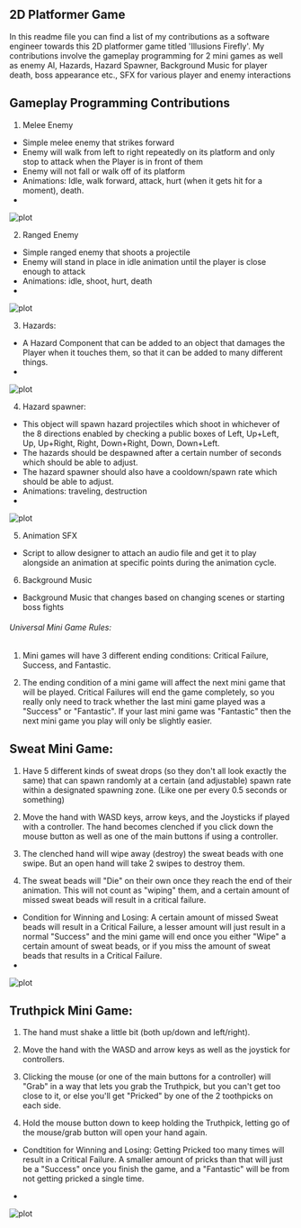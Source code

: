 ## 2D Platformer Game

In this readme file you can find a list of my contributions as a software engineer towards this 2D platformer game titled 'Illusions Firefly'. My contributions involve the gameplay programming for 2 mini games as well as enemy AI, Hazards, Hazard Spawner, Background Music for player death, boss appearance etc., SFX for various player and enemy interactions

## Gameplay Programming Contributions

1. Melee Enemy
- Simple melee enemy that strikes forward
- Enemy will walk from left to right repeatedly on its platform and only stop to attack when the Player is in front of them
- Enemy will not fall or walk off of its platform
- Animations: Idle, walk forward, attack, hurt (when it gets hit for a moment), death.
- 
![plot](./melee_enemy.gif)

2. Ranged Enemy
- Simple ranged enemy that shoots a projectile
- Enemy will stand in place in idle animation until the player is close enough to attack
- Animations: idle, shoot, hurt, death
- 
![plot](./ranged_enemy.gif)

3. Hazards:
- A Hazard Component that can be added to an object that damages the Player when it touches them, so that it can be added to many
different things.
- 
![plot](./hazards.gif)

4. Hazard spawner:
- This object will spawn hazard projectiles which shoot in whichever of the 8 directions enabled by checking a public boxes of Left, Up+Left, Up,
Up+Right, Right, Down+Right, Down, Down+Left.
 - The hazards should be despawned after a certain number of seconds which should be able to adjust.
 - The hazard spawner should also have a cooldown/spawn rate which should be able to adjust.
- Animations: traveling, destruction
- 
![plot](./hazard_spawner.gif)


5. Animation SFX
- Script to allow designer to attach an audio file and get it to play alongside an animation at specific points during the animation cycle.

6. Background Music
- Background Music that changes based on changing scenes or starting boss fights

###### Universal Mini Game Rules:

1. Mini games will have 3 different ending conditions: 
Critical Failure, Success, and Fantastic.

2. The ending condition of a mini game will affect the next mini game that will be played. Critical Failures will end the game completely, so you really only need to track whether the last mini game played was a "Success" or "Fantastic".
If your last mini game was "Fantastic" then the next mini game you play
will only be slightly easier.


## Sweat Mini Game:

1. Have 5 different kinds of sweat drops
(so they don't all look exactly the same)
that can spawn randomly at a certain (and adjustable)
spawn rate within a designated spawning zone.
(Like one per every 0.5 seconds or something)

2. Move the hand with WASD keys, arrow keys,
and the Joysticks if played with a controller.
The hand becomes clenched if you click down the mouse button
as well as one of the main buttons if using a controller.

3. The clenched hand will wipe away (destroy) the sweat beads with one swipe.
But an open hand will take 2 swipes to destroy them.

4. The sweat beads will "Die" on their own once they reach the end of their animation. This will not count as "wiping" them, and a certain amount of missed sweat beads will result in a critical failure.

- Condition for Winning and Losing:
A certain amount of missed Sweat beads will result in a Critical Failure,
a lesser amount will just result in a normal "Success"
and the mini game will end once you either "Wipe" a certain amount of sweat beads,
or if you miss the amount of sweat beads that results in a Critical Failure.
- 
![plot](./dont_sweat_it.gif)


## Truthpick Mini Game:

1. The hand must shake a little bit (both up/down and left/right).

2. Move the hand with the WASD and arrow keys as well as the joystick for controllers.

3. Clicking the mouse (or one of the main buttons for a controller)
will "Grab" in a way that lets you grab the Truthpick,
but you can't get too close to it, or else you'll get "Pricked"
by one of the 2 toothpicks on each side.

4. Hold the mouse button down to keep holding the Truthpick,
letting go of the mouse/grab button will open your hand again.

- Condtition for Winning and Losing:
Getting Pricked too many times will result in a Critical Failure.
A smaller amount of pricks than that will just be a "Success"
once you finish the game, and a "Fantastic" will be from not getting pricked a single time.

- 
![plot](./truth_pick.gif)
